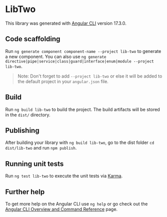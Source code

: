 # LibTwo

This library was generated with [Angular CLI](https://github.com/angular/angular-cli) version 17.3.0.

## Code scaffolding

Run `ng generate component component-name --project lib-two` to generate a new component. You can also use `ng generate directive|pipe|service|class|guard|interface|enum|module --project lib-two`.
> Note: Don't forget to add `--project lib-two` or else it will be added to the default project in your `angular.json` file. 

## Build

Run `ng build lib-two` to build the project. The build artifacts will be stored in the `dist/` directory.

## Publishing

After building your library with `ng build lib-two`, go to the dist folder `cd dist/lib-two` and run `npm publish`.

## Running unit tests

Run `ng test lib-two` to execute the unit tests via [Karma](https://karma-runner.github.io).

## Further help

To get more help on the Angular CLI use `ng help` or go check out the [Angular CLI Overview and Command Reference](https://angular.io/cli) page.
